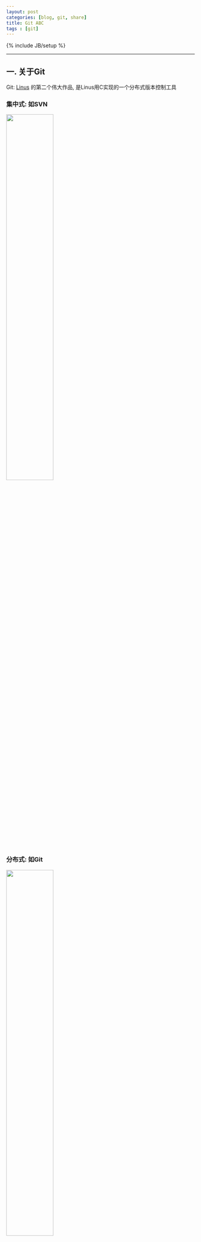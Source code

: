 ```yaml
---
layout: post
categories: [blog, git, share]
title: Git ABC
tags : [git]
---
```

{% include JB/setup %}


---

## 一. 关于Git

Git: [Linus](https://en.wikipedia.org/wiki/Linus_Torvalds) 的第二个伟大作品, 是Linus用C实现的一个分布式版本控制工具

### 集中式: 如SVN

  <img width="50%" src="/assets/images/git/jizhong.png" />

### 分布式: 如Git

  <img width="50%" src="/assets/images/git/fenbu.png" />

优势:

1. 去中心化
2. 本地提交
3. 分支策略

### 概念

* Local Structure
  * Workspace 工作区
  * Index/Stage 索引区
  * Local Repo 仓库
* Objects
  * commit 提交
  * tree 目录树
  * blob 文件
  * tag 里程碑
* References
  * branch 分支
  * remote 远程
  * HEAD 头指针
* Actions
  * status
  * add
  * commit
  * checkout
  * reset
  * diff
  * log
  * pull
  * push
  * blame
  * ...



---

## 二. 理解Git

What seems complex from a distance is often quite simple when you look closely enough

### 1. 本地仓库结构

![本地仓库结构](/assets/images/git/local.jpg)

* 工作区（workspace）：本地仓库里除了`.git/`以外的文件

* 版本库（Repository）：`.git/`里的所有文件

* 暂存区（stage or index）一个包含文件索引的目录树，`.git/index`(二进制文件)

---

### 2. 对象和引用的关系

![对象关系](/assets/images/git/big-picture.png)

* git对象：`.git/objects/` git 对象分为
  * commit（提交）
  * tree（目录）
  * blob（文件）
  * tag（里程碑)

---

## 三. 使用Git

### 1. 本地操作

![本地操作](/assets/images/git/cmd.jpg)

* **git add**

  git add 默认只把工作区**修改和新增**的文件加入index，并不会把在工作区的删除加入index。

  * `git rm <path>` 在工作区和index区删除该path文件

  * `git add -u <path>` 将**修改，删除**加入index, 但是不包括新增

  * `git add -A <path>` 将**修改，新增，删除** 都加入index

  * `git add -p` 交互式地询问是否把修改片段添加到index，按照修改片段来区分，不是按照修改文件。

* **git commit**

  * `-m`  添加内联说明消息

  * `--amend -m "..."` 修改最新的一个提交的说明, commit号会被修改, 但是父提交不会改变

  * `-a` 对工作区和index区修改和删除文件进行提交(对未入版本库的文件不起作用)，跳过git add  **不赞成使用**

* **git reset**

  git reset 的主要作用有2个：

  1)用当前版本库的文件替换index区或者工作区

  2)用指定的历史提交内容，替换版本库，index区，工作区

  * `git reset [commit] --<paths>` 带有文件名, 用该commit（默认HEAD）的该文件替换当前index中的文件，通常作为git add操作的回滚  **[repository->index]**

  * `git reset [方式] [commit]` ,有以下几种方式，方式默认是--mixed：

    * --soft：只把当前分支指向改为commit（默认HEAD）, 一个用例是合并本地多步提交 **[commit -> repository]**：

      * `git reset --soft HEAD^^` 工作区和index都没改变
      * `git commit -m "这个动作合并了3个提交为一个"`  因为index内容没被reset，现在直接commit即实现了修改log（reset），但是不改内容的目的

    * --mixed：除了实现soft，还把index区替换为commit指向的目录树 **[commit -> repository and index]**

    * --hard：除了实现mixed，还把工作区替换为commit指向的目录树的内容一致 **[commit -> repository, index, work]** 注意index的新文件会被去掉，work的新文件会保留

  * 回滚到上次HEAD的提交： `git reset --hard HEAD@{1}`

* **git checkout**

  * `git checkout [commit] -- <paths>` 带有path，不会改变HEAD内容。当

     * 省略 commit： 用index的paths文件替换工作区相应文件 **[index->work]**

     * 带有 commit：用版本库中的paths文件替换index和工作区相应文件 **[repository->index and work]** 注意index和工作区的新文件不会被更改

* **git diff**

  * `git diff` 工作区和index比较

  * `git diff HEAD` 工作区和当前分支版本库比较

  * `git diff --cached` `git diff --staged` index和版本库比较

  * `git diff $start_commit..$end_commit -- path/to/file` 2个提交之间diff, 文件可选, 注意文件路径前有空格


### 2. 回滚

* `git reflog --all` HEAD 变化记录
* `git reset --hard HEAD@{1}` 回滚到上一次HEAD的指向
* `git push -f` 参数 -f 将会强制(force)把本地老代码推送到远端, 以覆盖新代码
* 回滚后为出现某些机器提交号不一致?

  对于force push后的版本库, 如果另外一台机器代码存在force去掉的代码, 此时此机器pull 代码后, 废旧代码任然可能存在, 这容易造成force更新后, 各个机器commit不一致的情况(所谓的水印不一致)

  解决方案, 其他机器执行`git reset --hard origin/master`

---

## 四. 雕虫小技

  **Learn more, Do less**

* `git clean -fd` 删除本地非版本库, 非ignore的文件
* `git cherry-pick 提交号` 重放该提交
* `git revert 提交号` 创建一个新的commit, 用以undo 指定的提交, 如果能回滚(即指定提交后, 没有其他提交修改这部分代码), 会直接到commit步骤, 如果不能回滚, 将会发送冲突
* `git log <since>..<until>` 查看2个引用之间的提交，常用于比较当前分支和远程该分支的提交差异, **输出可以理解为后面一个减去前面一个(后面一个比前面一个多的  commit)**

  * 看看是否有提交没有push： `git log origin/分支名..HEAD`

  * 看看后面一个分支比前一个分支多的commit： `git log origin/分支A..分支B`

  * 看看是否本地不是最新（应该在remote updaate之后）： `git log HEAD..origin/分支名`

  * 看看2次HEAD变更之间的所有提交log `git log HEAD@{1}..HEAD@{0}` 注意顺序，调换2个head的位置，无输出
* `git commit --amend -m "..."` 修改最新的一个提交的说明, commit号会被修改, 但是父提交不会改变
* 使用reset --soft 进行合并提交记录
* git bisect 二分查找法排查bug

---

## 五. 其他主题

  **To be continue**

* git config
* git stash
* gitignore
* git hooks
* git tag
* git flow
* git subtree
* git commit 规范
* git 补丁
* git rebase

---

## 六. 抛砖引玉

* 完整地看一本git书籍/教程
  * [Git权威指南](http://www.amazon.cn/Git%E6%9D%83%E5%A8%81%E6%8C%87%E5%8D%97-%E8%92%8B%E9%91%AB/dp/B0058FLC40)
* 工具:
  * [oh-my-zsh](http://ohmyz.sh/)
  * [tig](https://github.com/jonas/tig)
* 运用
* 记笔记
* 不断学习

---

ToDo

* [探索 .git 目录，让你真正了理解git](http://blog.jobbole.com/98634)

